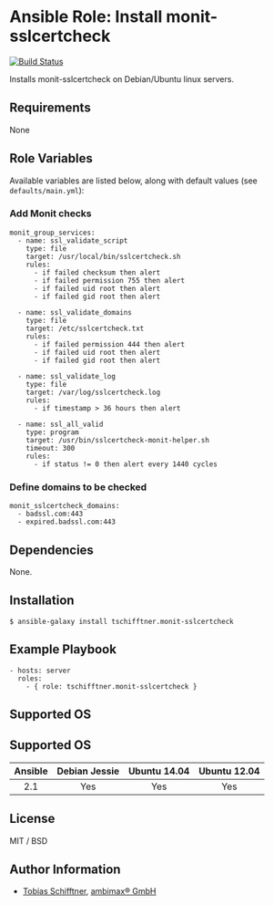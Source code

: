 # Ansible Role: Install monit-sslcertcheck

[![Build Status](https://travis-ci.org/tschifftner/ansible-role-monit-sslcertcheck.svg)](https://travis-ci.org/tschifftner/ansible-role-monit-sslcertcheck)

Installs monit-sslcertcheck on Debian/Ubuntu linux servers.

## Requirements

None

## Role Variables

Available variables are listed below, along with default values (see `defaults/main.yml`):

### Add Monit checks
```
monit_group_services:
  - name: ssl_validate_script
    type: file
    target: /usr/local/bin/sslcertcheck.sh
    rules:
      - if failed checksum then alert
      - if failed permission 755 then alert
      - if failed uid root then alert
      - if failed gid root then alert

  - name: ssl_validate_domains
    type: file
    target: /etc/sslcertcheck.txt
    rules:
      - if failed permission 444 then alert
      - if failed uid root then alert
      - if failed gid root then alert

  - name: ssl_validate_log
    type: file
    target: /var/log/sslcertcheck.log
    rules:
      - if timestamp > 36 hours then alert

  - name: ssl_all_valid
    type: program
    target: /usr/bin/sslcertcheck-monit-helper.sh
    timeout: 300
    rules:
      - if status != 0 then alert every 1440 cycles
```

### Define domains to be checked

```
monit_sslcertcheck_domains:
  - badssl.com:443
  - expired.badssl.com:443
```

## Dependencies

None.

## Installation

```
$ ansible-galaxy install tschifftner.monit-sslcertcheck
```

## Example Playbook

    - hosts: server
      roles:
        - { role: tschifftner.monit-sslcertcheck }

## Supported OS
## Supported OS
Ansible          | Debian Jessie    | Ubuntu 14.04    | Ubuntu 12.04
:--------------: | :--------------: | :-------------: | :-------------: 
2.1              | Yes              | Yes             | Yes

## License

MIT / BSD

## Author Information

 - [Tobias Schifftner](https://twitter.com/tschifftner), [ambimax® GmbH](https://www.ambimax.de)